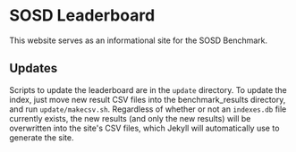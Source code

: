 # SOSD Leaderboard
This website serves as an informational site for the SOSD Benchmark.

## Updates
Scripts to update the leaderboard are in the `update` directory. To update the index, just move new result CSV files into the
benchmark_results directory, and run `update/makecsv.sh`. Regardless of whether or not an `indexes.db` file currently exists, the new results (and only the new results) will be overwritten into the site's CSV files, which Jekyll will automatically use to generate the site.
